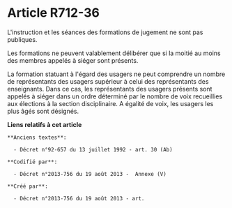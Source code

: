 # Article R712-36

L'instruction et les séances des formations de jugement ne sont pas publiques.

Les formations ne peuvent valablement délibérer que si la moitié au moins des membres appelés à siéger sont présents.

La formation statuant à l'égard des usagers ne peut comprendre un nombre de représentants des usagers supérieur à celui des
représentants des enseignants. Dans ce cas, les représentants des usagers présents sont appelés à siéger dans un ordre
déterminé par le nombre de voix recueillies aux élections à la section disciplinaire. A égalité de voix, les usagers les plus
âgés sont désignés.

**Liens relatifs à cet article**

	**Anciens textes**:

	  - Décret n°92-657 du 13 juillet 1992 - art. 30 (Ab)

	**Codifié par**:

	  - Décret n°2013-756 du 19 août 2013 -  Annexe (V)

	**Créé par**:

	  - Décret n°2013-756 du 19 août 2013 - art.
